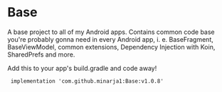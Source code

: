 # Base
A base project to all of my Android apps. Contains common code base you're probably gonna need in every Android app, i. e. BaseFragment, BaseViewModel, common extensions, Dependency Injection with Koin, SharedPrefs and more.

Add this to your app's build.gradle and code away!
```
 implementation 'com.github.minarja1:Base:v1.0.8'

```
